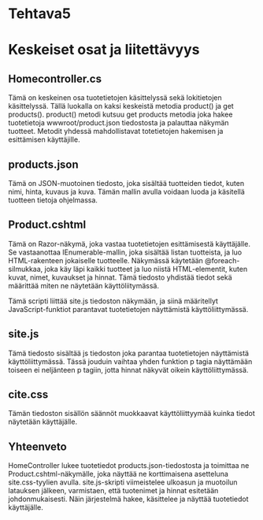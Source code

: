 # Tehtava5

# Keskeiset osat ja liitettävyys

## Homecontroller.cs
Tämä on keskeinen osa tuotetietojen käsittelyssä sekä lokitietojen käsittelyssä. Tällä luokalla on kaksi keskeistä metodia product() ja get products().
product() metodi kutsuu get products metodia joka hakee tuotetietoja wwwroot/product.json tiedostosta ja palauttaa näkymän tuotteet. Metodit yhdessä mahdollistavat totetietojen hakemisen ja esittämisen käyttäjille.

## products.json
Tämä on JSON-muotoinen tiedosto, joka sisältää tuotteiden tiedot, kuten nimi, hinta, kuvaus ja kuva. Tämän mallin avulla voidaan luoda ja käsitellä tuotteen tietoja ohjelmassa.

## Product.cshtml
Tämä on Razor-näkymä, joka vastaa tuotetietojen esittämisestä käyttäjälle. Se vastaanottaa IEnumerable<Product>-mallin, joka sisältää listan tuotteista, ja luo HTML-rakenteen jokaiselle tuotteelle.
Näkymässä käytetään @foreach-silmukkaa, joka käy läpi kaikki tuotteet ja luo niistä HTML-elementit, kuten kuvat, nimet, kuvaukset ja hinnat.
Tämä tiedosto yhdistää tiedot sekä määrittää miten ne näytetään käyttöliitymässä. 
<script src="~/js/site.js"></script> Tämä scripti liittää site.js tiedoston näkymään, ja siinä määritellyt JavaScript-funktiot parantavat tuotetietojen näyttämistä käyttöliittymässä.

## site.js
Tämä tiedosto sisältää js tiedoston joka parantaa tuotetietojen näyttämistä käyttöliittymässä. Tässä jouduin vaihtaa yhden funktion p tagia näyttämään toiseen ei neljänteen p tagiin, jotta hinnat näkyvät oikein käyttöliittymässä.

## cite.css 
Tämän tiedoston sisällön säännöt muokkaavat käyttöliittyymää kuinka tiedot näytetään käyttäjälle. 

## Yhteenveto
HomeController lukee tuotetiedot products.json-tiedostosta ja toimittaa ne Product.cshtml-näkymälle, joka näyttää ne korttimaisena asetteluna site.css-tyylien avulla. site.js-skripti viimeistelee ulkoasun ja muotoilun latauksen jälkeen, varmistaen, että tuotenimet ja hinnat esitetään johdonmukaisesti. Näin järjestelmä hakee, käsittelee ja näyttää tuotetiedot käyttäjälle.






